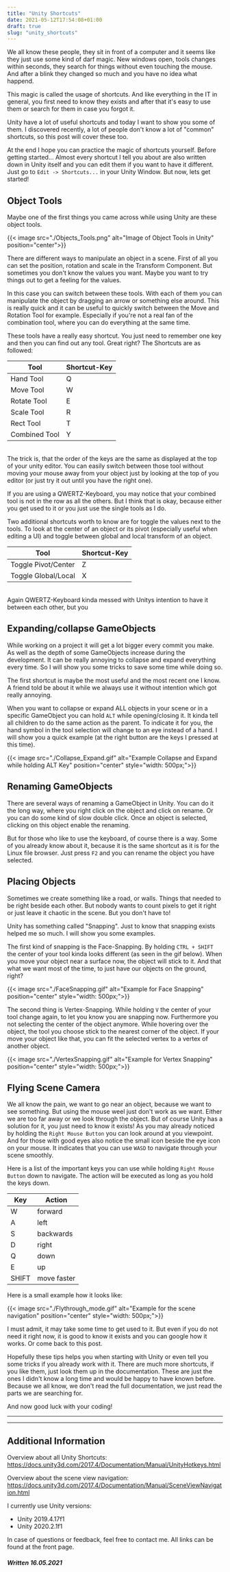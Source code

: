 ```yaml
---
title: "Unity Shortcuts"
date: 2021-05-12T17:54:08+01:00
draft: true
slug: "unity_shortcuts"
---
```


We all know these people, they sit in front of a computer and it seems like they just use some kind of darf magic. New windows open, tools changes within seconds, they search for things without even touching the mouse. And after a blink they changed so much and you have no idea what happend. 

This magic is called the usage of shortcuts. And like everything in the IT in general, you first need to know they exists and after that it's easy to use them or search for them in case you forgot it. 

Unity have a lot of useful shortcuts and today I want to show you some of them. I discovered recently, a lot of people don't know a lot of "common" shortcuts, so this post will cover these too. 

At the end I hope you can practice the magic of shortcuts yourself. Before getting started... Almost every shortcut I tell you about are also written down in Unity itself and you can edit them if you want to have it different. 
Just go to `Edit -> Shortcuts...` in your Unity Window. But now, lets get started!


## Object Tools
Maybe one of the first things you came across while using Unity are these object tools.

{{< image src="./Objects_Tools.png" alt="Image of Object Tools in Unity" position="center">}}



There are different ways to manipulate an object in a scene. First of all you can set the position, rotation and scale in the Transform Component. But sometimes you don't know the values you want. Maybe you want to try things out to get a feeling for the values. 

In this case you can switch between these tools. With each of them you can manipulate the object by dragging an arrow or something else around. This is really quick and it can be useful to quickly switch between the Move and Rotation Tool for example. Especially if you're not a real fan of the combination tool, where you can do everything at the same time.

These tools have a really easy shortcut. You just need to remember one key and then you can find out any tool. Great right? 
The Shortcuts are as followed:

| Tool          | Shortcut-Key  |
| ----          | ----          | 
| Hand Tool     | Q             |
| Move Tool     | W             |
| Rotate Tool   | E             |
| Scale Tool    | R             |    
| Rect Tool     | T             |     
| Combined Tool | Y             |

\
The trick is, that the order of the keys are the same as displayed at the top of your unity editor. 
You can easily switch between those tool without moving your mouse away from your object just by looking at the top of you editor (or just try it out until you have the right one). 

If you are using a QWERTZ-Keyboard, you may notice that your combined tool is not in the row as all the others. But I think that is okay, because either you get used to it or you just use the single tools as I do. 

Two additional shortcuts worth to know are for toggle the values next to the tools. To look at the center of an object or its pivot (especially useful when editing a UI) and toggle between global and local transform of an object. 

| Tool                  | Shortcut-Key  | 
| ---                   |     ---       |
| Toggle Pivot/Center   |  Z            | 
| Toggle Global/Local   |  X            |

\
Again QWERTZ-Keyboard kinda messed with Unitys intention to have it between each other, but you 


## Expanding/collapse GameObjects

While working on a project it will get a lot bigger every commit you make. As well as the depth of some GameObjects increase during the development. It can be really annoying to collapse and expand everything every time. So I will show you some tricks to save some time while doing so.

The first shortcut is maybe the most useful and the most recent one I know. A friend told be about it while we always use it without intention which got really annoying. 

When you want to collapse or expand ALL objects in your scene or in a specific GameObject you can hold `ALT` while opening/closing it. It kinda tell all children to do the same action as the parent. To indicate it for you, the hand symbol in the tool selection will change to an eye instead of a hand. I will show you a quick example (at the right button are the keys I pressed at this time).

{{< image src="./Collapse_Expand.gif" alt="Example Collapse and Expand while holding ALT Key" position="center" style="width: 500px;">}}




## Renaming GameObjects

There are several ways of renaming a GameObject in Unity. You can do it the long way, where you right click on the object and click on rename. Or you can do some kind of slow double click. Once an object is selected, clicking on this object enable the renaming. 

But for those who like to use the keyboard, of course there is a way. Some of you already know about it, because it is the same shortcut as it is for the Linux file browser. Just press ` F2 ` and you can rename the object you have selected. 

## Placing Objects

Sometimes we create something like a road, or walls. Things that needed to be right beside each other. But nobody wants to count pixels to get it right or just leave it chaotic in the scene. But you don't have to!

Unity has something called "Snapping". Just to know that snapping exists helped me so much. I will show you some examples.

The first kind of snapping is the Face-Snapping. By holding `CTRL + SHIFT` the center of your tool kinda looks different (as seen in the gif below). When you move your object near a surface now, the object will stick to it. And that what we want most of the time, to just have our objects on the ground, right?

{{< image src="./FaceSnapping.gif" alt="Example for Face Snapping" position="center" style="width: 500px;">}}

The second thing is Vertex-Snapping. While holding `V` the center of your tool change again, to let you know you are snapping now. Furthermore you not selecting the center of the object anymore. While hovering over the object, the tool you choose stick to the nearest corner of the object. If your move your object like that, you can fit the selected vertex to a vertex of another object. 

{{< image src="./VertexSnapping.gif" alt="Example for Vertex Snapping" position="center" style="width: 500px;">}}

## Flying Scene Camera

We all know the pain, we want to go near an object, because we want to see something. But using the mouse weel just don't work as we want. Either we are too far away or we look through the object. But of course Unity has a solution for it, you just need to know it exists!
As you may already noticed by holding the `Right Mouse Button` you can look around at you viewpoint. And for those with good eyes also notice the small icon beside the eye icon on your mouse. It indicates that you can use `WASD` to navigate through your scene smoothly. 

Here is a list of the important keys you can use while holding `Right Mouse Button` down to navigate. The action will be executed as long as you hold the keys down. 

| Key   | Action            |   
| ---   | ---               |
| W     | forward           |
| A     | left              |
| S     | backwards         |
| D     | right             |
| Q     | down              |
| E     | up                |
| SHIFT | move faster       |

Here is a small example how it looks like:

{{< image src="./Flythrough_mode.gif" alt="Example for the scene navigation" position="center" style="width: 500px;">}}

I must admit, it may take some time to get used to it. But even if you do not need it right now, it is good to know it exists and you can google how it works. Or come back to this post. 

Hopefully these tips helps you when starting with Unity or even tell you some tricks if you already work with it. There are much more shortcuts, if you like them, just look them up in the documentation. These are just the ones I didn't know a long time and would be happy to have known before. Because we all know, we don't read the full documentation, we just read the parts we are searching for. 

And now good luck with your coding!

---
---
## Additional Information
Overview about all Unity Shortcuts: \
https://docs.unity3d.com/2017.4/Documentation/Manual/UnityHotkeys.html

Overview about the scene view navigation: \
https://docs.unity3d.com/2017.4/Documentation/Manual/SceneViewNavigation.html

I currently use Unity versions:
- Unity 2019.4.17f1
- Unity 2020.2.1f1

In case of questions or feedback, feel free to contact me. All links can be found at the front page.

##### **Written 16.05.2021**